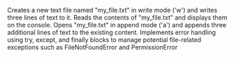 Creates a new text file named "my_file.txt" in write mode ('w') and writes three lines of text to it.
Reads the contents of "my_file.txt" and displays them on the console.
Opens "my_file.txt" in append mode ('a') and appends three additional lines of text to the existing content.
Implements error handling using try, except, and finally blocks to manage potential file-related exceptions such as FileNotFoundError and PermissionError
